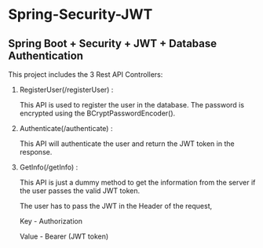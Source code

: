 # Spring-Security-JWT
## Spring Boot + Security + JWT + Database Authentication


This project includes the 3 Rest API Controllers:

1) RegisterUser(/registerUser) :

   This API is used to register the user in the database. The password is encrypted using the BCryptPasswordEncoder().
  
2) Authenticate(/authenticate) :

	This API will authenticate the user and return the JWT token in the response.
	
3) GetInfo(/getInfo) :

	This API is just a dummy method to get the information from the server if the user passes the valid JWT token.

	The user has to pass the JWT in the Header of the request,
	
	Key - Authorization
	
	Value - Bearer (JWT token)
